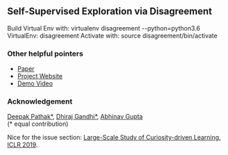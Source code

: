 ## Self-Supervised Exploration via Disagreement ##
Build Virtual Env with:
    virtualenv disagreement --python=python3.6
VirtualEnv:
    disagreement
Activate with:
    source disagreement/bin/activate






### Other helpful pointers
- [Paper](https://pathak22.github.io/exploration-by-disagreement/resources/icml19.pdf)
- [Project Website](https://pathak22.github.io/exploration-by-disagreement/)
- [Demo Video](https://youtu.be/POlrWt32_ec)

### Acknowledgement

[Deepak Pathak*](https://people.eecs.berkeley.edu/~pathak/), [Dhiraj Gandhi*](http://www.cs.cmu.edu/~dgandhi/), [Abhinav Gupta](http://www.cs.cmu.edu/~abhinavg/)<br/>
(&#42; equal contribution)

Nice for the issue section:
[Large-Scale Study of Curiosity-driven Learning, ICLR 2019](https://github.com/openai/large-scale-curiosity).
